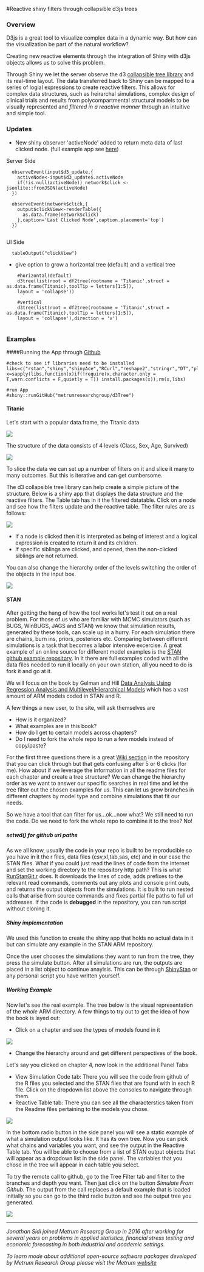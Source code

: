 <!--
---
title: "Reactive shiny filters through collapsible d3js trees"
author: 'Jonathan Sidi, <a href="http://metrumrg.com/opensourcetools.html" target="_blank">Metrum Research Group</a>'
date: "September 20, 2016"
output:
  html_document:
    self_contained: false
---
-->

#Reactive shiny filters through collapsible d3js trees

### Overview
D3js is a great tool to visualize complex data in a dynamic way. But how can the visualization be part of the natural workflow? 

Creating new reactive elements through the integration of Shiny with d3js objects allows us to solve this problem.

Through Shiny we let the server observe the d3 <a href="https://bl.ocks.org/mbostock/4339083" target="_blank">collapsible tree library</a>  and its real-time layout. The data transferred  back to Shiny can be mapped to a series of logial expressions to create reactive filters. This allows for complex data structures, such as heirarchal simulations, complex design of clinical trials and results from polycompartmental structural models to be visually represented and *filtered in a reactive manner* through an intuitive and simple tool.

### Updates 
  - New shiny observer 'activeNode' added to return meta data of last clicked node. (full example app see [here](https://raw.githubusercontent.com/metrumresearchgroup/d3Tree/master/inst/examples/titanic_shiny))
  
  Server Side
  
```
  observeEvent(input$d3_update,{
    activeNode<-input$d3_update$.activeNode
    if(!is.null(activeNode)) network$click <- jsonlite::fromJSON(activeNode)
  })
  
  observeEvent(network$click,{
    output$clickView<-renderTable({
      as.data.frame(network$click)
    },caption='Last Clicked Node',caption.placement='top')
  })
  
```
  
  UI Side
  
```
  tableOutput("clickView")
```
  
  - give option to grow a horizontal tree (default) and a vertical tree
  

```
    #horizontal(default)
    d3tree(list(root = df2tree(rootname = 'Titanic',struct = as.data.frame(Titanic),toolTip = letters[1:5]),
    layout = 'collapse'))
    
    #vertical
    d3tree(list(root = df2tree(rootname = 'Titanic',struct = as.data.frame(Titanic),toolTip = letters[1:5]),
    layout = 'collapse'),direction = 'v')
    
```


### Examples

####Running the App through <a href="https://github.com/metrumresearchgroup/d3Tree" target="_blank">Github</a>
```
#check to see if libraries need to be installed
libs=c("rstan","shiny","shinyAce","RCurl","reshape2","stringr","DT","plyr","dplyr")
x=sapply(libs,function(x)if(!require(x,character.only = T,warn.conflicts = F,quietly = T)) install.packages(x));rm(x,libs)

#run App
#shiny::runGitHub("metrumresearchgroup/d3Tree")
```

#### Titanic
Let's start with a popular data.frame, the Titanic data

<a href="https://raw.githubusercontent.com/metrumresearchgroup/d3Tree/master/www/rbloggersGifs/TitanicDF.png" target="_blank">![](https://raw.githubusercontent.com/metrumresearchgroup/d3Tree/master/www/rbloggersGifs/TitanicDF.png)</a>

The structure of the data consists of 4 levels (Class, Sex, Age, Survived)

<a href="https://raw.githubusercontent.com/metrumresearchgroup/d3Tree/master/www/rbloggersGifs/TitanicList.png" target="_blank">![](https://raw.githubusercontent.com/metrumresearchgroup/d3Tree/master/www/rbloggersGifs/TitanicList.png)</a>


To slice the data we can set up a number of filters on it and slice it many to many outcomes. But this is iterative and can get cumbersome.

The d3 collapsible tree library can help create a simple picture of the structure. Below is a shiny app that displays the data structure and the reactive filters. The Table tab has in it the filtered datatable. Click on a node and see how the filters update and the reactive table. The filter rules are as follows:

<a href="http://metrumrg.com/blog/2016/10/reactive-shiny-d3js-trees.html" target="_blank">![](https://raw.githubusercontent.com/metrumresearchgroup/d3Tree/master/www/rbloggersGifs/TreeIntro.gif)</a>

  - If a node is clicked then it is interpreted as being of interest and a logical expression is created to return it and its children.
  - If specific siblings are clicked, and opened, then the non-clicked siblings are not returned.

You can also change the hierarchy order of the levels switching the order of the objects in the input box. 

<a href="http://metrumrg.com/blog/2016/10/reactive-shiny-d3js-trees.html" target="_blank">![](https://raw.githubusercontent.com/metrumresearchgroup/d3Tree/master/www/rbloggersGifs/TreeMoveHeirarchy.gif)</a>


#### STAN
After getting the hang of how the tool works let's test it out on a real problem. For those of us who are familiar with MCMC simulators (such as BUGS, WinBUGS, JAGS and STAN) we know that simulation results, generated by these tools, can scale up in a hurry. For each simulation there are chains, burn ins, priors, posteriors etc. Comparing between different simulations is a task that becomes a labor intensive excercise. A great example of an online source for different model examples is the  <a href="https://github.com/stan-dev/example-models" target="_blank">STAN github example repository</a>. In it there are full examples coded with all the data files needed to run it locally on your own station, all you need to do is fork it and go at it. 

We will focus on the book by Gelman and Hill  <a href="http://www.stat.columbia.edu/~gelman/arm/" target="_blank">Data Analysis Using Regression Analysis and Multilevel/Hierarchical Models</a> which has a vast amount of ARM models coded in STAN and R. 

A few things a new user, to the site, will ask themselves are

- How is it organized? 
- What examples are in this book?
- How do I get to certain models across chapters?
- Do I need to fork the whole repo to run a few models instead of copy/paste?

For the first three questions there is a great  <a href="https://github.com/stan-dev/example-models/wiki/ARM-Models" target="_blank">Wiki section</a> in the repository that you can click through but that gets confusing after 5 or 6 clicks (for me). How about if we leverage the information in all the readme files for each chapter and create a tree structure? We can change the hierarchy order as we want to answer our specific searches in real time and let the tree filter out the chosen examples for us. This can let us grow branches in different chapters by model type and combine simulations that fit our needs. 

So we have a tool that can filter for us...ok...now what? We still need to run the code. Do we need to fork the whole repo to combine it to the tree? No!

##### setwd() for github url paths
As we all know, usually the code in your repo is built to be reproducible so you have in it the r files, data files (csv,xl,tab,sas, etc) and in our case the STAN files. What if you could just read the lines of code from the internet and set the working directory to the repository http path? This is what  <a href="https://github.com/metrumresearchgroup/d3Tree/blob/master/www/functions/RunStanGit.r" target="_blank">RunStanGit.r</a> does. It downloads the lines of code, adds prefixes to the relevant read commands, comments out any plots and console print outs, and returns the output objects from the simulations. It is built to run nested calls that arise from source commands and fixes partial file paths to full url addresses. If the code is **debugged** in the repository, you can run script without cloning it. 

##### Shiny implementation
We used this function to create the shiny app that holds no actual data in it but can simulate any example in the STAN ARM repository.

Once the user chooses the simulations they want to run from the tree, they press the simulate button. After all simulations are run, the outputs are placed in a list object to continue anaylsis. This can be through <a href="http://mc-stan.org/interfaces/shinystan" target="_blank">ShinyStan</a> or any personal script you have written yourself.

##### Working Example
Now let's see the real example. The tree below is the visual representation of the *whole* ARM directory. A few things to try out to get the idea of how the book is layed out:

  - Click on a chapter and see the types of models found in it
  
  <a href="http://metrumrg.com/blog/2016/10/reactive-shiny-d3js-trees.html" target="_blank">![](https://raw.githubusercontent.com/metrumresearchgroup/d3Tree/master/www/rbloggersGifs/STANIntro.gif)</a>
    
  
  - Change the hierarchy around and get different perspectives of the book. 
  
  Let's say you clicked on chapter 4, now look in the additional Panel Tabs
  
  - View Simulation Code tab: There you will see the code from github of the R files you selected and the STAN files that are found with in each R file. Click on the dropdown list above the consoles to navigate through them. 
  - Reactive Table tab: There you can see all the characterstics taken from the Readme files pertaining to the models you chose. 

  <a href="http://metrumrg.com/blog/2016/10/reactive-shiny-d3js-trees.html" target="_blank">![](https://raw.githubusercontent.com/metrumresearchgroup/d3Tree/master/www/rbloggersGifs/STANcode.gif)</a>


In the bottom radio button in the side panel you will see a static example of what a simulation output looks like. It has its own tree. Now you can pick what chains and variables you want, and see the output in the Reactive Table tab. You will be able to choose from a list of STAN output objects that will appear as a dropdown list in the side panel. The variables that you chose in the tree will appear in each table you select.

To try the remote call to github, go to the Tree Filter tab and filter to the branches and depth you want. Then just click on the button *Simulate From Github*. The output from the call replaces a default example that is loaded initially so you can go to the third radio button and see the output tree you generated. 

  <a href="http://metrumrg.com/blog/2016/10/reactive-shiny-d3js-trees.html" target="_blank">![](https://raw.githubusercontent.com/metrumresearchgroup/d3Tree/master/www/rbloggersGifs/STANrun.gif)</a>

***

*Jonathan Sidi joined Metrum Researcg Group in 2016 after working for several years
on problems in applied statistics, financial stress testing and economic forecasting in both
industrial and academic settings.*

*To learn mode about additional open-source software packages developed by Metrum Research Group please visit the Metrum   <a href="http://metrumrg.com/opensourcetools.html" target="_blank">website</a>*